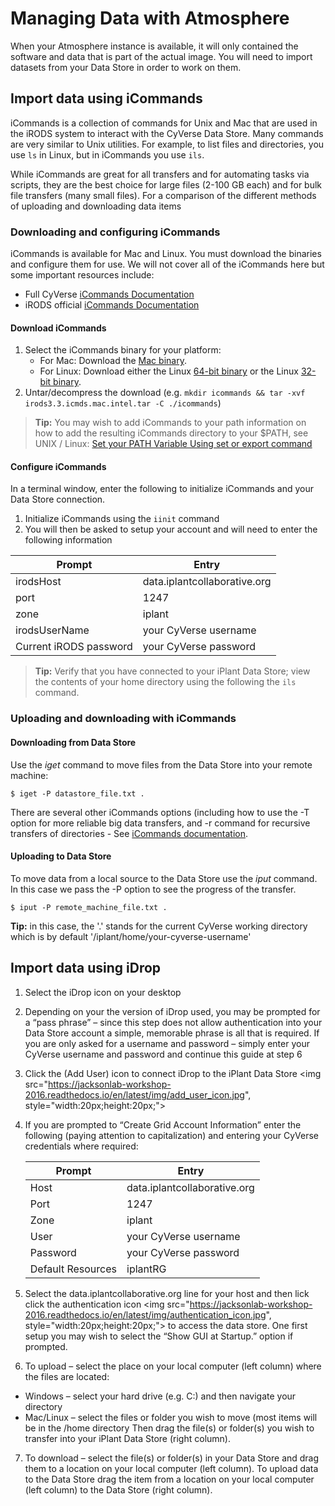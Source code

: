 # Managing Data with Atmosphere

When your Atmosphere instance is available, it will only contained the software and data that is part of the actual image. You will need to import datasets from your Data Store in order to work on them. 

## Import data using iCommands

iCommands is a collection of commands for Unix and Mac that are used in the iRODS system to interact with the CyVerse Data Store. Many commands are very similar to Unix utilities. For example, to list files and directories, you use `ls` in Linux, but in iCommands you use `ils`.


While iCommands are great for all transfers and for automating tasks via scripts, they are the best choice for large files (2-100 GB each) and for bulk file transfers (many small files). For a comparison of the different methods of uploading and downloading data items


### Downloading and configuring iCommands

iCommands is available for Mac and Linux. You must download the binaries and configure them for use. We will not cover all of the iCommands here but some important resources include:

- Full CyVerse [iCommands Documentation](https://pods.iplantcollaborative.org/wiki/display/DS/Using+iCommands)
- iRODS official [iCommands Documentation](https://docs.irods.org/master/icommands/user/)

#### Download iCommands

1. Select the iCommands binary for your platform:
    - For Mac: Download the [Mac binary](https://www.irods.org/binaries/irods3.3.icmds.mac.intel.tar).
    - For Linux: Download either the Linux [64-bit binary](http://www.iplantcollaborative.org/sites/default/files/irods/icommands.x86_64.tar.bz2) or the Linux [32-bit binary](http://www.iplantcollaborative.org/sites/default/files/irods/icommands.i386.tar.bz2).
2. Untar/decompress the download (e.g. `mkdir icommands && tar -xvf irods3.3.icmds.mac.intel.tar -C ./icommands`)

> **Tip:** You may wish to add iCommands to your path  information on how to add the resulting iCommands directory to your $PATH, see UNIX / Linux: [Set your PATH Variable Using set or export command](http://www.cyberciti.biz/faq/unix-linux-adding-path/)

#### Configure iCommands

In a terminal window, enter the following to initialize iCommands and your Data Store connection.

1. Initialize iCommands using the `iinit` command 
2. You will then be asked to setup your account and will need to enter the following information

|Prompt|Entry|
|------|-----|
|irodsHost|data.iplantcollaborative.org|
|port|1247|
|zone|iplant|
|irodsUserName|your CyVerse username|
|Current iRODS password|your CyVerse password|

> **Tip:** Verify that you have connected to your iPlant Data Store; view the contents of your home directory using the following the `ils` command. 


### Uploading and downloading with iCommands

#### Downloading from Data Store

Use the *iget* command to move files from the Data Store into your remote machine:
```
$ iget -P datastore_file.txt .
```
There are several other iCommands options (including how to use the -T option for more reliable big data transfers, and -r command for recursive transfers of directories - See [iCommands documentation](https://pods.iplantcollaborative.org/wiki/display/DS/Using+iCommands). 

#### Uploading to Data Store

To move data from a local source to the Data Store use the *iput* command. In this case we pass the -P option to see the progress of the transfer. 
```
$ iput -P remote_machine_file.txt .
```
**Tip:** in this case, the '.' stands for the current CyVerse working directory which is by default '/iplant/home/your-cyverse-username'

## Import data using iDrop


1. Select the iDrop icon on your desktop
2. Depending on your the version of iDrop used, you may be prompted for a “pass phrase” – since this step does not allow authentication into your Data Store account a simple, memorable phrase is all that is required. If you are only asked for a username and password – simply enter your CyVerse username and password and continue this guide at step 6
3. Click the  (Add User) icon to connect iDrop to the iPlant Data Store
<img src="https://jacksonlab-workshop-2016.readthedocs.io/en/latest/img/add_user_icon.jpg", style="width:20px;height:20px;">
4. If you are prompted to “Create Grid Account Information” enter the following (paying attention to capitalization) and entering your CyVerse credentials where required:
 
    |Prompt|Entry|
    |------|-----|
    |Host|data.iplantcollaborative.org|
    |Port|1247|
    |Zone|iplant|
    |User|your CyVerse username|
    |Password|your CyVerse password|
    |Default Resources|iplantRG|
    
5. Select the data.iplantcollaborative.org line for your host and then lick click the authentication icon <img src="https://jacksonlab-workshop-2016.readthedocs.io/en/latest/img/authentication_icon.jpg", style="width:20px;height:20px;">   to access the data store. One first setup you may wish to select the “Show GUI at Startup.” option if prompted. 
6. To upload – select the place on your local computer (left column) where the files are located: - Windows – select your hard drive (e.g. C:\) and then navigate your directory
 - Mac/Linux – select the files or folder you wish to move (most items will be in the /home directoryThen drag the file(s) or folder(s) you wish to transfer into your iPlant Data Store (right column). 7. To download – select the file(s) or folder(s) in your Data Store and drag them to a location on your local computer (left column). To upload data to the Data Store drag the item from a location on your local computer (left column) to the Data Store (right column). 